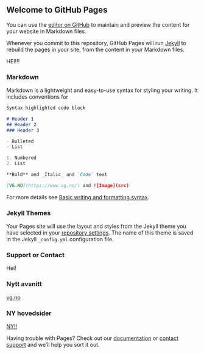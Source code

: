 ## Welcome to GitHub Pages

You can use the [editor on GitHub](https://github.com/haraldzeigler/ULH/edit/main/README.md) to maintain and preview the content for your website in Markdown files.

Whenever you commit to this repository, GitHub Pages will run [Jekyll](https://jekyllrb.com/) to rebuild the pages in your site, from the content in your Markdown files.

HEI!!!

### Markdown

Markdown is a lightweight and easy-to-use syntax for styling your writing. It includes conventions for

```markdown
Syntax highlighted code block

# Header 1
## Header 2
### Header 3

- Bulleted
- List

1. Numbered
2. List

**Bold** and _Italic_ and `Code` text

[VG.NO](https://www.vg.no/) and ![Image](src)
```

For more details see [Basic writing and formatting syntax](https://docs.github.com/en/github/writing-on-github/getting-started-with-writing-and-formatting-on-github/basic-writing-and-formatting-syntax).

### Jekyll Themes

Your Pages site will use the layout and styles from the Jekyll theme you have selected in your [repository settings](https://github.com/haraldzeigler/ULH/settings/pages). The name of this theme is saved in the Jekyll `_config.yml` configuration file.

### Support or Contact
Hei!

### Nytt avsnitt
[vg.no](https://www.vg.no/)

### NY hovedsider
[NY!!](https://haraldzeigler.github.io/ULH/main.md)


Having trouble with Pages? Check out our [documentation](https://docs.github.com/categories/github-pages-basics/) or [contact support](https://support.github.com/contact) and we’ll help you sort it out.
